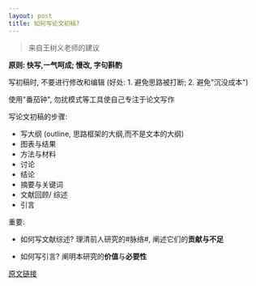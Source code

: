 ```yaml
---
layout: post
title: 如何写论文初稿?
---
```


<!--more-->

> 来自王树义老师的建议

**原则: 快写,一气呵成; 慢改, 字句斟酌**

写初稿时, 不要进行修改和编辑 (好处: 1. 避免思路被打断; 2. 避免"沉没成本")

使用"番茄钟", 勿扰模式等工具使自己专注于论文写作

写论文初稿的步骤:

* 写大纲 (outline, 思路框架的大纲,而不是文本的大纲)
* 图表与结果
* 方法与材料
* 讨论
* 结论
* 摘要与关键词
* 文献回顾/ 综述
* 引言

重要:

* 如何写文献综述?
理清前人研究的#脉络#, 阐述它们的**贡献与不足**

* 如何写引言?
阐明本研究的**价值**与**必要性**


[原文链接](https://zhuanlan.zhihu.com/p/35648903)
